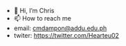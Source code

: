 - 👋 Hi, I’m Chris
- 📫 How to reach me
- email: cmdampon@addu.edu.ph
- twiter: https://twitter.com/Hearteu02

<!---
Hearteu02/Hearteu02 is a ✨ special ✨ repository because its `README.md` (this file) appears on your GitHub profile.
You can click the Preview link to take a look at your changes.
--->

